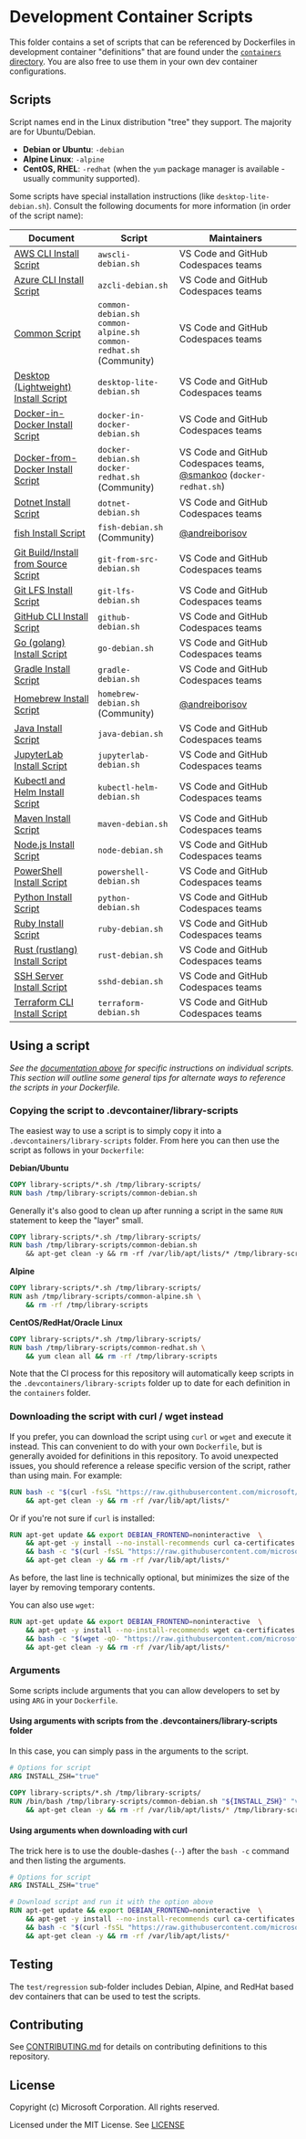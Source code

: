 # Development Container Scripts

This folder contains a set of scripts that can be referenced by Dockerfiles in
development container "definitions" that are found under the
[`containers` directory](../containers). You are also free to use them in your
own dev container configurations.

## Scripts

Script names end in the Linux distribution "tree" they support. The majority are
for Ubuntu/Debian.

-   **Debian or Ubuntu**: `-debian`
-   **Alpine Linux**: `-alpine`
-   **CentOS, RHEL**: `-redhat` (when the `yum` package manager is available -
    usually community supported).

Some scripts have special installation instructions (like
`desktop-lite-debian.sh`). Consult the following documents for more information
(in order of the script name):

| Document                                                     | Script                                                                         | Maintainers                                                                                      |
| ------------------------------------------------------------ | ------------------------------------------------------------------------------ | ------------------------------------------------------------------------------------------------ |
| [AWS CLI Install Script](docs/awscli.md)                     | `awscli-debian.sh`                                                             | VS Code and GitHub Codespaces teams                                                              |
| [Azure CLI Install Script](docs/azcli.md)                    | `azcli-debian.sh`                                                              | VS Code and GitHub Codespaces teams                                                              |
| [Common Script](docs/common.md)                              | `common-debian.sh`<br />`common-alpine.sh`<br />`common-redhat.sh` (Community) | VS Code and GitHub Codespaces teams                                                              |
| [Desktop (Lightweight) Install Script](docs/desktop-lite.md) | `desktop-lite-debian.sh`                                                       | VS Code and GitHub Codespaces teams                                                              |
| [Docker-in-Docker Install Script](docs/docker-in-docker.md)  | `docker-in-docker-debian.sh`                                                   | VS Code and GitHub Codespaces teams                                                              |
| [Docker-from-Docker Install Script](docs/docker.md)          | `docker-debian.sh`<br />`docker-redhat.sh` (Community)                         | VS Code and GitHub Codespaces teams, [@smankoo](https://github.com/smankoo) (`docker-redhat.sh`) |
| [Dotnet Install Script](docs/dotnet.md)                      | `dotnet-debian.sh`                                                             | VS Code and GitHub Codespaces teams                                                              |
| [fish Install Script](docs/fish.md)                          | `fish-debian.sh` (Community)                                                   | [@andreiborisov](https://github.com/andreiborisov)                                               |
| [Git Build/Install from Source Script](docs/git-from-src.md) | `git-from-src-debian.sh`                                                       | VS Code and GitHub Codespaces teams                                                              |
| [Git LFS Install Script](docs/git-lfs.md)                    | `git-lfs-debian.sh`                                                            | VS Code and GitHub Codespaces teams                                                              |
| [GitHub CLI Install Script](docs/github-cli.md)              | `github-debian.sh`                                                             | VS Code and GitHub Codespaces teams                                                              |
| [Go (golang) Install Script](docs/go.md)                     | `go-debian.sh`                                                                 | VS Code and GitHub Codespaces teams                                                              |
| [Gradle Install Script](docs/gradle.md)                      | `gradle-debian.sh`                                                             | VS Code and GitHub Codespaces teams                                                              |
| [Homebrew Install Script](docs/homebrew.md)                  | `homebrew-debian.sh` (Community)                                               | [@andreiborisov](https://github.com/andreiborisov)                                               |
| [Java Install Script](docs/java.md)                          | `java-debian.sh`                                                               | VS Code and GitHub Codespaces teams                                                              |
| [JupyterLab Install Script](docs/jupyterlab.md)              | `jupyterlab-debian.sh`                                                         | VS Code and GitHub Codespaces teams                                                              |
| [Kubectl and Helm Install Script](docs/kubectl-helm.md)      | `kubectl-helm-debian.sh`                                                       | VS Code and GitHub Codespaces teams                                                              |
| [Maven Install Script](docs/maven.md)                        | `maven-debian.sh`                                                              | VS Code and GitHub Codespaces teams                                                              |
| [Node.js Install Script](docs/node.md)                       | `node-debian.sh`                                                               | VS Code and GitHub Codespaces teams                                                              |
| [PowerShell Install Script](docs/powershell.md)              | `powershell-debian.sh`                                                         | VS Code and GitHub Codespaces teams                                                              |
| [Python Install Script](docs/python.md)                      | `python-debian.sh`                                                             | VS Code and GitHub Codespaces teams                                                              |
| [Ruby Install Script](docs/ruby.md)                          | `ruby-debian.sh`                                                               | VS Code and GitHub Codespaces teams                                                              |
| [Rust (rustlang) Install Script](docs/rust.md)               | `rust-debian.sh`                                                               | VS Code and GitHub Codespaces teams                                                              |
| [SSH Server Install Script](docs/sshd.md)                    | `sshd-debian.sh`                                                               | VS Code and GitHub Codespaces teams                                                              |
| [Terraform CLI Install Script](docs/terraform.md)            | `terraform-debian.sh`                                                          | VS Code and GitHub Codespaces teams                                                              |

## Using a script

_See the [documentation above](#scripts) for specific instructions on individual
scripts. This section will outline some general tips for alternate ways to
reference the scripts in your Dockerfile._

### Copying the script to .devcontainer/library-scripts

The easiest way to use a script is to simply copy it into a
`.devcontainers/library-scripts` folder. From here you can then use the script
as follows in your `Dockerfile`:

**Debian/Ubuntu**

```Dockerfile
COPY library-scripts/*.sh /tmp/library-scripts/
RUN bash /tmp/library-scripts/common-debian.sh
```

Generally it's also good to clean up after running a script in the same `RUN`
statement to keep the "layer" small.

```Dockerfile
COPY library-scripts/*.sh /tmp/library-scripts/
RUN bash /tmp/library-scripts/common-debian.sh
    && apt-get clean -y && rm -rf /var/lib/apt/lists/* /tmp/library-scripts
```

**Alpine**

```Dockerfile
COPY library-scripts/*.sh /tmp/library-scripts/
RUN ash /tmp/library-scripts/common-alpine.sh \
    && rm -rf /tmp/library-scripts
```

**CentOS/RedHat/Oracle Linux**

```Dockerfile
COPY library-scripts/*.sh /tmp/library-scripts/
RUN bash /tmp/library-scripts/common-redhat.sh \
    && yum clean all && rm -rf /tmp/library-scripts
```

Note that the CI process for this repository will automatically keep scripts in
the `.devcontainers/library-scripts` folder up to date for each definition in
the `containers` folder.

### Downloading the script with curl / wget instead

If you prefer, you can download the script using `curl` or `wget` and execute it
instead. This can convenient to do with your own `Dockerfile`, but is generally
avoided for definitions in this repository. To avoid unexpected issues, you
should reference a release specific version of the script, rather than using
main. For example:

```Dockerfile
RUN bash -c "$(curl -fsSL "https://raw.githubusercontent.com/microsoft/vscode-dev-containers/main/script-library/common-debian.sh")" \
    && apt-get clean -y && rm -rf /var/lib/apt/lists/*
```

Or if you're not sure if `curl` is installed:

```Dockerfile
RUN apt-get update && export DEBIAN_FRONTEND=noninteractive  \
    && apt-get -y install --no-install-recommends curl ca-certificates \
    && bash -c "$(curl -fsSL "https://raw.githubusercontent.com/microsoft/vscode-dev-containers/main/script-library/common-debian.sh")" \
    && apt-get clean -y && rm -rf /var/lib/apt/lists/*
```

As before, the last line is technically optional, but minimizes the size of the
layer by removing temporary contents.

You can also use `wget`:

```Dockerfile
RUN apt-get update && export DEBIAN_FRONTEND=noninteractive  \
    && apt-get -y install --no-install-recommends wget ca-certificates \
    && bash -c "$(wget -qO- "https://raw.githubusercontent.com/microsoft/vscode-dev-containers/main/script-library/common-debian.sh")" \
    && apt-get clean -y && rm -rf /var/lib/apt/lists/*
```

### Arguments

Some scripts include arguments that you can allow developers to set by using
`ARG` in your `Dockerfile`.

#### Using arguments with scripts from the .devcontainers/library-scripts folder

In this case, you can simply pass in the arguments to the script.

```Dockerfile
# Options for script
ARG INSTALL_ZSH="true"

COPY library-scripts/*.sh /tmp/library-scripts/
RUN /bin/bash /tmp/library-scripts/common-debian.sh "${INSTALL_ZSH}" "vscode" "1000" "1000" "true" "true" "true"\
    && apt-get clean -y && rm -rf /var/lib/apt/lists/* /tmp/library-scripts
```

#### Using arguments when downloading with curl

The trick here is to use the double-dashes (`--`) after the `bash -c` command
and then listing the arguments.

```Dockerfile
# Options for script
ARG INSTALL_ZSH="true"

# Download script and run it with the option above
RUN apt-get update && export DEBIAN_FRONTEND=noninteractive  \
    && apt-get -y install --no-install-recommends curl ca-certificates \
    && bash -c "$(curl -fsSL "https://raw.githubusercontent.com/microsoft/vscode-dev-containers/main/script-library/common-debian.sh")" -- "${INSTALL_ZSH}" "vscode" "1000" "1000" "true" \
    && apt-get clean -y && rm -rf /var/lib/apt/lists/*
```

## Testing

The `test/regression` sub-folder includes Debian, Alpine, and RedHat based dev
containers that can be used to test the scripts.

## Contributing

See [CONTRIBUTING.md](../CONTRIBUTING.md) for details on contributing
definitions to this repository.

## License

Copyright (c) Microsoft Corporation. All rights reserved.

Licensed under the MIT License. See
[LICENSE](https://github.com/microsoft/vscode-dev-containers/blob/main/LICENSE)
